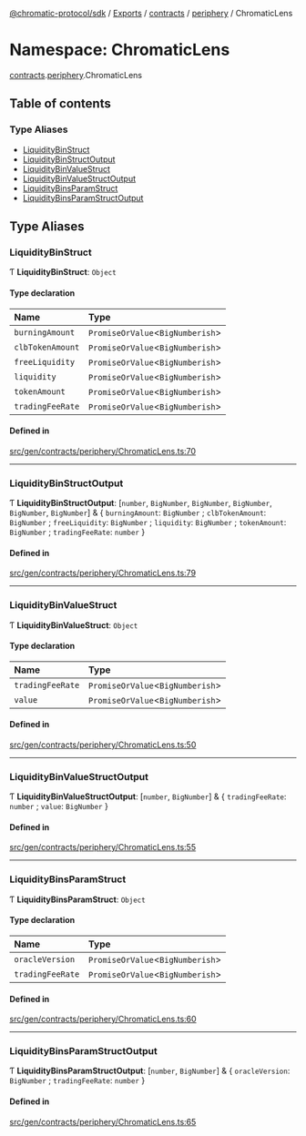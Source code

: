 [@chromatic-protocol/sdk](../README.md) / [Exports](../modules.md) / [contracts](contracts.md) / [periphery](contracts.periphery.md) / ChromaticLens

# Namespace: ChromaticLens

[contracts](contracts.md).[periphery](contracts.periphery.md).ChromaticLens

## Table of contents

### Type Aliases

- [LiquidityBinStruct](contracts.periphery.ChromaticLens.md#liquiditybinstruct)
- [LiquidityBinStructOutput](contracts.periphery.ChromaticLens.md#liquiditybinstructoutput)
- [LiquidityBinValueStruct](contracts.periphery.ChromaticLens.md#liquiditybinvaluestruct)
- [LiquidityBinValueStructOutput](contracts.periphery.ChromaticLens.md#liquiditybinvaluestructoutput)
- [LiquidityBinsParamStruct](contracts.periphery.ChromaticLens.md#liquiditybinsparamstruct)
- [LiquidityBinsParamStructOutput](contracts.periphery.ChromaticLens.md#liquiditybinsparamstructoutput)

## Type Aliases

### LiquidityBinStruct

Ƭ **LiquidityBinStruct**: `Object`

#### Type declaration

| Name | Type |
| :------ | :------ |
| `burningAmount` | `PromiseOrValue`<`BigNumberish`\> |
| `clbTokenAmount` | `PromiseOrValue`<`BigNumberish`\> |
| `freeLiquidity` | `PromiseOrValue`<`BigNumberish`\> |
| `liquidity` | `PromiseOrValue`<`BigNumberish`\> |
| `tokenAmount` | `PromiseOrValue`<`BigNumberish`\> |
| `tradingFeeRate` | `PromiseOrValue`<`BigNumberish`\> |

#### Defined in

[src/gen/contracts/periphery/ChromaticLens.ts:70](https://github.com/chromatic-protocol/sdk/blob/7230d6e/src/gen/contracts/periphery/ChromaticLens.ts#L70)

___

### LiquidityBinStructOutput

Ƭ **LiquidityBinStructOutput**: [`number`, `BigNumber`, `BigNumber`, `BigNumber`, `BigNumber`, `BigNumber`] & { `burningAmount`: `BigNumber` ; `clbTokenAmount`: `BigNumber` ; `freeLiquidity`: `BigNumber` ; `liquidity`: `BigNumber` ; `tokenAmount`: `BigNumber` ; `tradingFeeRate`: `number`  }

#### Defined in

[src/gen/contracts/periphery/ChromaticLens.ts:79](https://github.com/chromatic-protocol/sdk/blob/7230d6e/src/gen/contracts/periphery/ChromaticLens.ts#L79)

___

### LiquidityBinValueStruct

Ƭ **LiquidityBinValueStruct**: `Object`

#### Type declaration

| Name | Type |
| :------ | :------ |
| `tradingFeeRate` | `PromiseOrValue`<`BigNumberish`\> |
| `value` | `PromiseOrValue`<`BigNumberish`\> |

#### Defined in

[src/gen/contracts/periphery/ChromaticLens.ts:50](https://github.com/chromatic-protocol/sdk/blob/7230d6e/src/gen/contracts/periphery/ChromaticLens.ts#L50)

___

### LiquidityBinValueStructOutput

Ƭ **LiquidityBinValueStructOutput**: [`number`, `BigNumber`] & { `tradingFeeRate`: `number` ; `value`: `BigNumber`  }

#### Defined in

[src/gen/contracts/periphery/ChromaticLens.ts:55](https://github.com/chromatic-protocol/sdk/blob/7230d6e/src/gen/contracts/periphery/ChromaticLens.ts#L55)

___

### LiquidityBinsParamStruct

Ƭ **LiquidityBinsParamStruct**: `Object`

#### Type declaration

| Name | Type |
| :------ | :------ |
| `oracleVersion` | `PromiseOrValue`<`BigNumberish`\> |
| `tradingFeeRate` | `PromiseOrValue`<`BigNumberish`\> |

#### Defined in

[src/gen/contracts/periphery/ChromaticLens.ts:60](https://github.com/chromatic-protocol/sdk/blob/7230d6e/src/gen/contracts/periphery/ChromaticLens.ts#L60)

___

### LiquidityBinsParamStructOutput

Ƭ **LiquidityBinsParamStructOutput**: [`number`, `BigNumber`] & { `oracleVersion`: `BigNumber` ; `tradingFeeRate`: `number`  }

#### Defined in

[src/gen/contracts/periphery/ChromaticLens.ts:65](https://github.com/chromatic-protocol/sdk/blob/7230d6e/src/gen/contracts/periphery/ChromaticLens.ts#L65)
